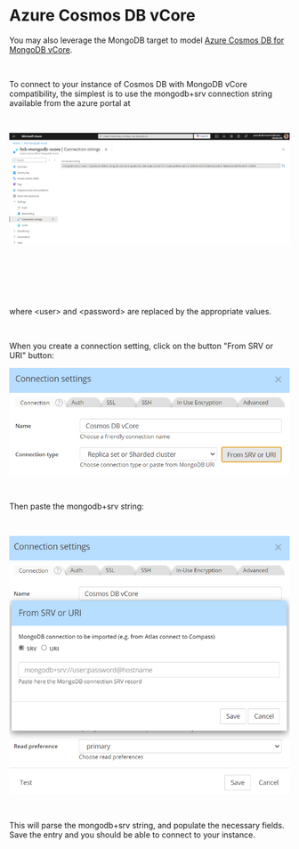 # Azure Cosmos DB vCore

You may also leverage the MongoDB target to model [Azure Cosmos DB for MongoDB vCore](<https://devblogs.microsoft.com/cosmosdb/mongovcorega/> "target=\"\_blank\""). &nbsp;

&nbsp;

To connect to your instance of Cosmos DB with MongoDB vCore compatibility, the simplest is to use the mongodb+srv connection string available from the azure portal at&nbsp;

&nbsp;

![Azure CosmosDB vCore - connection string](<lib/Azure CosmosDB vCore - connection string.png>)

&nbsp;

&nbsp;

&nbsp;

where \<user\> and \<password\> are replaced by the appropriate values.

&nbsp;

When you create a connection setting, click on the button "From SRV or URI" button:

![Azure CosmosDB vCore - mongodb srv button](<lib/Azure CosmosDB vCore - mongodb srv button.png>)

&nbsp;

Then paste the mongodb+srv string:

&nbsp;

![Azure CosmosDB vCore - mongodb srv string](<lib/Azure CosmosDB vCore - mongodb srv string.png>)

&nbsp;

This will parse the mongodb+srv string, and populate the necessary fields.&nbsp; Save the entry and you should be able to connect to your instance.

&nbsp;

